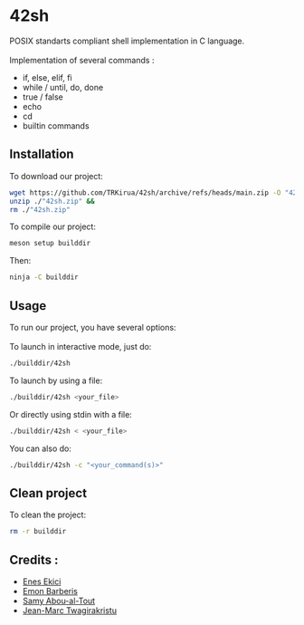 # 42sh
POSIX standarts compliant shell implementation in C language.\
\
Implementation of several commands :
- if, else, elif, fi
- while / until, do, done
- true / false
- echo
- cd
- builtin commands

## Installation
To download our project:
```bash
wget https://github.com/TRKirua/42sh/archive/refs/heads/main.zip -O "42sh.zip" &&
unzip ./"42sh.zip" &&
rm ./"42sh.zip"
```

To compile our project:
```bash
meson setup builddir
```

Then:
```bash
ninja -C builddir
```

## Usage
To run our project, you have several options:\
\
To launch in interactive mode, just do:
```bash
./builddir/42sh
```

To launch by using a file:
```bash
./builddir/42sh <your_file>
```

Or directly using stdin with a file:
```bash
./builddir/42sh < <your_file>
```

You can also do:
```bash
./builddir/42sh -c "<your_command(s)>"
```

## Clean project
To clean the project:
```bash
rm -r builddir
```

## Credits :
 * [Enes Ekici](https://github.com/TRKirua)
 * [Emon Barberis](https://github.com/EmonBar)
 * [Samy Abou-al-Tout](https://github.com/locovamos)
 * [Jean-Marc Twagirakristu](https://github.com/Tamiavison)
